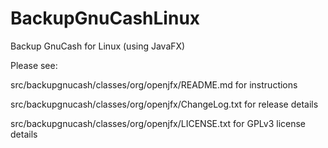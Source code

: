 # BackupGnuCashLinux
Backup GnuCash for Linux (using JavaFX)

Please see:

  src/backupgnucash/classes/org/openjfx/README.md for instructions

  src/backupgnucash/classes/org/openjfx/ChangeLog.txt for release details

  src/backupgnucash/classes/org/openjfx/LICENSE.txt for GPLv3 license details
